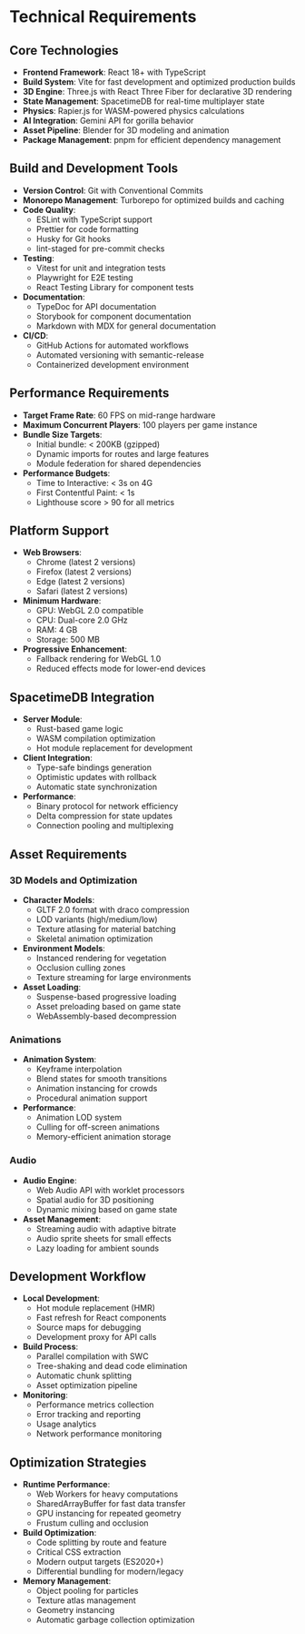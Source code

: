 # Technical Requirements

## Core Technologies
- **Frontend Framework**: React 18+ with TypeScript
- **Build System**: Vite for fast development and optimized production builds
- **3D Engine**: Three.js with React Three Fiber for declarative 3D rendering
- **State Management**: SpacetimeDB for real-time multiplayer state
- **Physics**: Rapier.js for WASM-powered physics calculations
- **AI Integration**: Gemini API for gorilla behavior
- **Asset Pipeline**: Blender for 3D modeling and animation
- **Package Management**: pnpm for efficient dependency management

## Build and Development Tools
- **Version Control**: Git with Conventional Commits
- **Monorepo Management**: Turborepo for optimized builds and caching
- **Code Quality**:
  - ESLint with TypeScript support
  - Prettier for code formatting
  - Husky for Git hooks
  - lint-staged for pre-commit checks
- **Testing**:
  - Vitest for unit and integration tests
  - Playwright for E2E testing
  - React Testing Library for component tests
- **Documentation**: 
  - TypeDoc for API documentation
  - Storybook for component documentation
  - Markdown with MDX for general documentation
- **CI/CD**:
  - GitHub Actions for automated workflows
  - Automated versioning with semantic-release
  - Containerized development environment

## Performance Requirements
- **Target Frame Rate**: 60 FPS on mid-range hardware
- **Maximum Concurrent Players**: 100 players per game instance
- **Bundle Size Targets**:
  - Initial bundle: < 200KB (gzipped)
  - Dynamic imports for routes and large features
  - Module federation for shared dependencies
- **Performance Budgets**:
  - Time to Interactive: < 3s on 4G
  - First Contentful Paint: < 1s
  - Lighthouse score > 90 for all metrics

## Platform Support
- **Web Browsers**: 
  - Chrome (latest 2 versions)
  - Firefox (latest 2 versions)
  - Edge (latest 2 versions)
  - Safari (latest 2 versions)
- **Minimum Hardware**:
  - GPU: WebGL 2.0 compatible
  - CPU: Dual-core 2.0 GHz
  - RAM: 4 GB
  - Storage: 500 MB
- **Progressive Enhancement**:
  - Fallback rendering for WebGL 1.0
  - Reduced effects mode for lower-end devices

## SpacetimeDB Integration
- **Server Module**:
  - Rust-based game logic
  - WASM compilation optimization
  - Hot module replacement for development
- **Client Integration**:
  - Type-safe bindings generation
  - Optimistic updates with rollback
  - Automatic state synchronization
- **Performance**:
  - Binary protocol for network efficiency
  - Delta compression for state updates
  - Connection pooling and multiplexing

## Asset Requirements
### 3D Models and Optimization
- **Character Models**:
  - GLTF 2.0 format with draco compression
  - LOD variants (high/medium/low)
  - Texture atlasing for material batching
  - Skeletal animation optimization
- **Environment Models**:
  - Instanced rendering for vegetation
  - Occlusion culling zones
  - Texture streaming for large environments
- **Asset Loading**:
  - Suspense-based progressive loading
  - Asset preloading based on game state
  - WebAssembly-based decompression

### Animations
- **Animation System**:
  - Keyframe interpolation
  - Blend states for smooth transitions
  - Animation instancing for crowds
  - Procedural animation support
- **Performance**:
  - Animation LOD system
  - Culling for off-screen animations
  - Memory-efficient animation storage

### Audio
- **Audio Engine**:
  - Web Audio API with worklet processors
  - Spatial audio for 3D positioning
  - Dynamic mixing based on game state
- **Asset Management**:
  - Streaming audio with adaptive bitrate
  - Audio sprite sheets for small effects
  - Lazy loading for ambient sounds

## Development Workflow
- **Local Development**:
  - Hot module replacement (HMR)
  - Fast refresh for React components
  - Source maps for debugging
  - Development proxy for API calls
- **Build Process**:
  - Parallel compilation with SWC
  - Tree-shaking and dead code elimination
  - Automatic chunk splitting
  - Asset optimization pipeline
- **Monitoring**:
  - Performance metrics collection
  - Error tracking and reporting
  - Usage analytics
  - Network performance monitoring

## Optimization Strategies
- **Runtime Performance**:
  - Web Workers for heavy computations
  - SharedArrayBuffer for fast data transfer
  - GPU instancing for repeated geometry
  - Frustum culling and occlusion
- **Build Optimization**:
  - Code splitting by route and feature
  - Critical CSS extraction
  - Modern output targets (ES2020+)
  - Differential bundling for modern/legacy
- **Memory Management**:
  - Object pooling for particles
  - Texture atlas management
  - Geometry instancing
  - Automatic garbage collection optimization